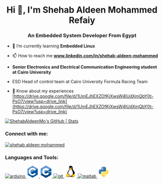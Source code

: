 <h1 align="center">Hi 👋, I'm Shehab Aldeen Mohammed Refaiy</h1>
<h3 align="center">An Embedded System Developer From Egypt</h3>

- 🌱 I’m currently learning **Embedded Linux**

- 📫 How to reach me **www.linkedin.com/in/shehab-aldeen-mohammed**

- **Senior Electronics and Electrical Communication Engineering student at Cairo University**

- ESD Head of control team at Cairo University Formula Racing Team

- 📄 Know about my experiences [https://drive.google.com/file/d/1UmEJhEXZOfKjXwsW4IUdXmQbY0t-PsO7/view?usp=drive_link](https://drive.google.com/file/d/1UmEJhEXZOfKjXwsW4IUdXmQbY0t-PsO7/view?usp=drive_link)

[![ShehabAldeenMo's GitHub | Stats](https://stats.quine.sh/ShehabAldeenMo/github?theme=dark)](https://quine.sh?utm_source=widgets&utm_campaign=ShehabAldeenMo)

<h3 align="left">Connect with me:</h3>
<p align="left">
<a href="https://linkedin.com/in/shehab aldeen mohammed" target="blank"><img align="center" src="https://raw.githubusercontent.com/rahuldkjain/github-profile-readme-generator/master/src/images/icons/Social/linked-in-alt.svg" alt="shehab aldeen mohammed" height="30" width="40" /></a>
</p>

<h3 align="left">Languages and Tools:</h3>
<p align="left"> <a href="https://www.arduino.cc/" target="_blank" rel="noreferrer"> <img src="https://cdn.worldvectorlogo.com/logos/arduino-1.svg" alt="arduino" width="40" height="40"/> </a> <a href="https://www.cprogramming.com/" target="_blank" rel="noreferrer"> <img src="https://raw.githubusercontent.com/devicons/devicon/master/icons/c/c-original.svg" alt="c" width="40" height="40"/> </a> <a href="https://www.w3schools.com/cpp/" target="_blank" rel="noreferrer"> <img src="https://raw.githubusercontent.com/devicons/devicon/master/icons/cplusplus/cplusplus-original.svg" alt="cplusplus" width="40" height="40"/> </a> <a href="https://git-scm.com/" target="_blank" rel="noreferrer"> <img src="https://www.vectorlogo.zone/logos/git-scm/git-scm-icon.svg" alt="git" width="40" height="40"/> </a> <a href="https://www.linux.org/" target="_blank" rel="noreferrer"> <img src="https://raw.githubusercontent.com/devicons/devicon/master/icons/linux/linux-original.svg" alt="linux" width="40" height="40"/> </a> <a href="https://www.mathworks.com/" target="_blank" rel="noreferrer"> <img src="https://upload.wikimedia.org/wikipedia/commons/2/21/Matlab_Logo.png" alt="matlab" width="40" height="40"/> </a> <a href="https://www.python.org" target="_blank" rel="noreferrer"> <img src="https://raw.githubusercontent.com/devicons/devicon/master/icons/python/python-original.svg" alt="python" width="40" height="40"/> </a> </p>
